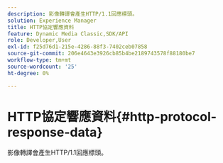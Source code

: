 ```yaml
---
description: 影像轉譯會產生HTTP/1.1回應標頭。
solution: Experience Manager
title: HTTP協定響應資料
feature: Dynamic Media Classic,SDK/API
role: Developer,User
exl-id: f25d76d1-215e-4286-88f3-7402ceb07858
source-git-commit: 206e4643e3926cb85b4be2189743578f88180be7
workflow-type: tm+mt
source-wordcount: '25'
ht-degree: 0%

---
```


# HTTP協定響應資料{#http-protocol-response-data}

影像轉譯會產生HTTP/1.1回應標頭。
